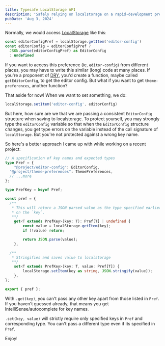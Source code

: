 ```yaml
---
title: Typesafe LocalStorage API
description: 'Safely relying on localstorage on a rapid-development project with Typescript'
pubDate: 'Aug 3, 2024'
---
```


Normally, we would access [LocalStorage](https://developer.mozilla.org/en-US/docs/Web/API/Window/localStorage) like this:

```ts
const editorConfigPref = localStorage.getItem('editor-config')
const editorConfig = editorConfigPref ?
  JSON.parse(editorConfigPref) as EditorConfig
  : undefined
```

If you want to access this preference (ie, `editor-config`) from different places, you may have to write this similar (long) code at many places. If you're a proponent of [DRY](https://en.wikipedia.org/wiki/Don%27t_repeat_yourself), you'd create a function, maybe called `getEditorConfig`, to get the editor config. But what if you want to get `theme-preferences`, another function?

That aside for now! When we want to set something, we do:

```ts
localStorage.setItem('editor-config', editorConfig)
```

But here, how sure are we that we are passing a consistent `EditorConfig` structure when saving to localstorage. To protect yourself, you may strongly type the `editorConfig` variable so that when the `EditorConfig` structure changes, you get type errors on the variable instead of the call signature of `localStorage`. But you're not protected against a wrong key name.

So here's a better approach I came up with while working on a recent project:

```ts
// A specification of key names and expected types
type Pref = {
	"@project/editor-config": EditorConfig,
  "@project/theme-preferences": ThemePreferences,
  // ...more
};

type PrefKey = keyof Pref;

const pref = {
  /**
   * This will return a JSON parsed value as the type specified earlier based
   * on the `key`.
   **/
	get<T extends PrefKey>(key: T): Pref[T] | undefined {
		const value = localStorage.getItem(key);
		if (!value) return;

		return JSON.parse(value);
	},

  /**
   * Stringifies and saves value to localstorage
   **/
	set<T extends PrefKey>(key: T, value: Pref[T]) {
		localStorage.setItem(key as string, JSON.stringify(value));
	},
};

export { pref };
```

With `.get(key)`, you can't pass any other key apart from those listed in `Pref`. If you haven't guessed already, that means you get IntelliSense/autocomplete for key names.


`.set(key, value)` will strictly require only specified keys in `Pref` and corresponding type. You can't pass a different type even if its specified in `Pref`.

Enjoy!
